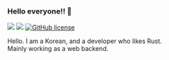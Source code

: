 ### Hello everyone!! 👋

![](https://img.shields.io/badge/language-Rust-red) ![](https://img.shields.io/badge/version-1.0.0-brightgreen) [![GitHub license](https://img.shields.io/badge/license-MIT-blue.svg)]() 

Hello. I am a Korean, and a developer who likes Rust.  
Mainly working as a web backend.
